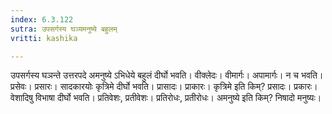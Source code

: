 ```yaml
---
index: 6.3.122
sutra: उपसर्गस्य घञ्यमनुष्ये बहुलम्
vritti: kashika

---
```

उपसर्गस्य घञन्ते उत्तरपदे अमनुष्ये ऽभिधेये बहुलं दीर्घो भवति। वीक्लेदः। वीमार्गः। अपामार्गः। न च भवति। प्रसेवः। प्रसारः। सादकारयोः कृत्रिमे दीर्घो भवति। प्रासादः। प्राकारः। कृत्रिमे इति किम्? प्रसादः। प्रकारः। वेशादिषु विभाषा दीर्घो भवति। प्रतिवेशः, प्रतीवेशः। प्रतिरोधः, प्रतीरोधः। अमनुष्ये इति किम्? निषादो मनुष्यः।